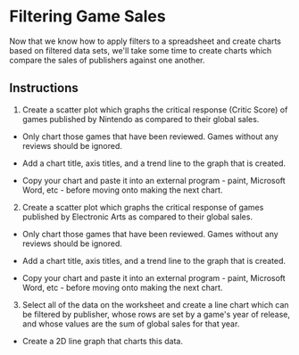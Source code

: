 # Filtering Game Sales

Now that we know how to apply filters to a spreadsheet and create charts based on filtered data sets, we'll take some time to create charts which compare the sales of publishers against one another. 

## Instructions

1. Create a scatter plot which graphs the critical response (Critic Score) of games published by Nintendo as compared to their global sales.

* Only chart those games that have been reviewed. Games without any reviews should be ignored.

* Add a chart title, axis titles, and a trend line to the graph that is created.

* Copy your chart and paste it into an external program - paint, Microsoft Word, etc - before moving onto making the next chart.

2. Create a scatter plot which graphs the critical response of games published by Electronic Arts as compared to their global sales.

* Only chart those games that have been reviewed. Games without any reviews should be ignored.

* Add a chart title, axis titles, and a trend line to the graph that is created.

* Copy your chart and paste it into an external program - paint, Microsoft Word, etc - before moving onto making the next chart.

3. Select all of the data on the worksheet and create a line chart which can be filtered by publisher, whose rows are set by a game's year of release, and whose values are the sum of global sales for that year.

* Create a 2D line graph that charts this data.
